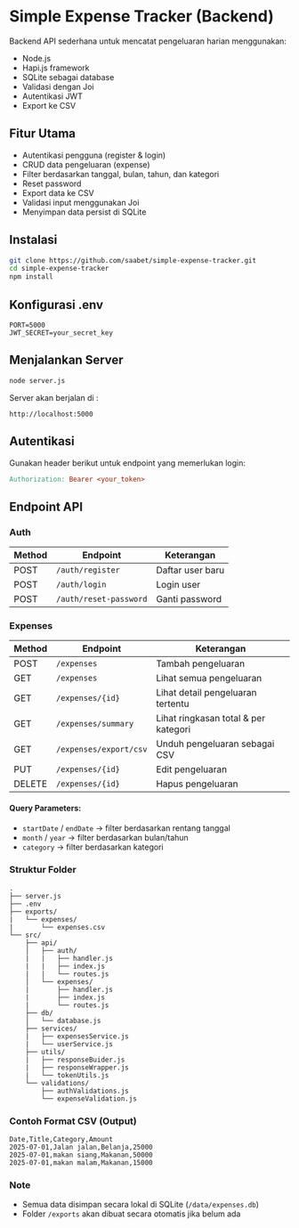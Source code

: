 # Simple Expense Tracker (Backend)

Backend API sederhana untuk mencatat pengeluaran harian menggunakan:
- Node.js
- Hapi.js framework
- SQLite sebagai database
- Validasi dengan Joi
- Autentikasi JWT
- Export ke CSV

## Fitur Utama
- Autentikasi pengguna (register & login)
- CRUD data pengeluaran (expense)
- Filter berdasarkan tanggal, bulan, tahun, dan kategori
- Reset password
- Export data ke CSV
- Validasi input menggunakan Joi
- Menyimpan data persist di SQLite

## Instalasi
```bash
git clone https://github.com/saabet/simple-expense-tracker.git
cd simple-expense-tracker
npm install
```

## Konfigurasi .env
```env
PORT=5000
JWT_SECRET=your_secret_key
```

## Menjalankan Server
```bash
node server.js
```
Server akan berjalan di :
```
http://localhost:5000
```

## Autentikasi
Gunakan header berikut untuk endpoint yang memerlukan login:
```makefile
Authorization: Bearer <your_token>
```

## Endpoint API
### Auth
| Method | Endpoint | Keterangan |
| --- | --- | --- |
| POST | `/auth/register` | Daftar user baru |
| POST | `/auth/login` | Login user |
| POST | `/auth/reset-password` | Ganti password |

### Expenses
| Method | Endpoint | Keterangan |
| --- | --- | --- |
| POST | `/expenses` | Tambah pengeluaran |
| GET | `/expenses` | Lihat semua pengeluaran |
| GET | `/expenses/{id}` | Lihat detail pengeluaran tertentu |
| GET | `/expenses/summary` | Lihat ringkasan total & per kategori |
| GET | `/expenses/export/csv` | Unduh pengeluaran sebagai CSV
| PUT | `/expenses/{id}` | Edit pengeluaran |
| DELETE | `/expenses/{id}` | Hapus pengeluaran |

#### Query Parameters:
- `startDate` / `endDate` &#8594; filter berdasarkan rentang tanggal
- `month` / `year` &#8594; filter berdasarkan bulan/tahun
- `category` &#8594; filter berdasarkan kategori

### Struktur Folder
```pgsql
.
├── server.js
├── .env
├── exports/
|   └── expenses/
|       └── expenses.csv
└── src/
    ├── api/
    │   ├── auth/
    |   |   ├── handler.js
    |   |   ├── index.js
    |   |   └── routes.js
    │   └── expenses/
    |       ├── handler.js
    |       ├── index.js
    |       └── routes.js
    ├── db/
    │   └── database.js
    ├── services/
    |   ├── expensesService.js
    |   └── userService.js
    ├── utils/
    |   ├── responseBuider.js
    |   ├── responseWrapper.js
    |   └── tokenUtils.js
    └── validations/
        ├── authValidations.js
        └── expenseValidation.js
```

### Contoh Format CSV (Output)
```csv
Date,Title,Category,Amount
2025-07-01,Jalan jalan,Belanja,25000
2025-07-01,makan siang,Makanan,50000
2025-07-01,makan malam,Makanan,15000
```

### Note
- Semua data disimpan secara lokal di SQLite (`/data/expenses.db`)
- Folder `/exports` akan dibuat secara otomatis jika belum ada



